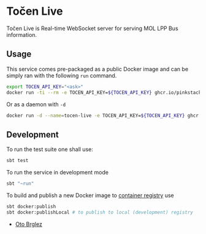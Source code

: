 # Točen Live

Točen Live is Real-time WebSocket server for serving MOL LPP Bus information.

## Usage

This service comes pre-packaged as a public Docker image and can be simply ran with the following `run` command.

```bash
export TOCEN_API_KEY="<ask>"
docker run -ti --rm -e TOCEN_API_KEY=${TOCEN_API_KEY} ghcr.io/pinkstack/tocen-live
```

Or as a daemon with `-d`

```bash
docker run -d --name=tocen-live -e TOCEN_API_KEY=${TOCEN_API_KEY} ghcr.io/pinkstack/tocen-live
```

## Development

To run the test suite one shall use:

```bash
sbt test
```

To run the service in development mode

```bash
sbt "~run"
```

To build and publish a new Docker image to [container registry][cr] use

```bash
sbt docker:publish
sbt docker:publishLocal # to publish to local (development) registry
```

- [Oto Brglez](https://github.com/otobrglez)

[cr]: https://github.com/pinkstack/tocen-live/pkgs/container/tocen-live
